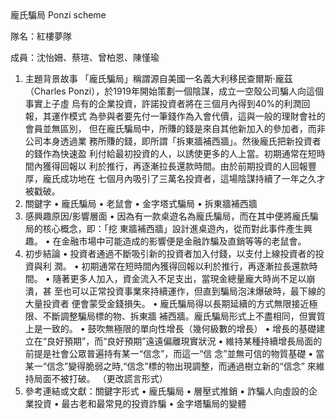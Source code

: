<html>
龐氏騙局
Ponzi scheme

隊名：紅樓夢隊

成員：沈怡姍、蔡瑄、曾柏恩、陳慬瑜
<OL>
<li>主題背景故事
「龐氏騙局」稱謂源⾃美國⼀名義⼤利移民查爾斯·龐茲（Charles
Ponzi），於1919年開始策劃⼀個陰謀，成⽴⼀空殼公司騙⼈向這個事實上⼦虛
烏有的企業投資，許諾投資者將在三個⽉內得到40%的利潤回報，其運作模式
為參與者要先付⼀筆錢作為入會代價，這與⼀般的理財會社的會員並無區別，
但在龐氏騙局中，所賺的錢是來⾃其他新加入的參加者，⽽非公司本身透過業
務所賺的錢，即所謂「拆東牆補西牆」。然後龐氏把新投資者的錢作為快速盈
利付給最初投資的⼈，以誘使更多的⼈上當。初期通常在短時間內獲得回報以
利於推⾏，再逐漸拉長還款時間。由於前期投資的⼈回報豐厚，龐氏成功地在
七個⽉內吸引了三萬名投資者，這場陰謀持續了⼀年之久才被戳破。

<li>關鍵字
• 龐氏騙局
• ⽼鼠會
• ⾦字塔式騙局
• 拆東牆補西牆

<li>感興趣原因/影響層⾯
• 因為有⼀款桌遊名為龐氏騙局，⽽在其中便將龐氏騙局的核⼼概念，即：「挖
東牆補西牆」設計進桌遊內，從⽽對此事件產⽣興趣。
• 在⾦融市場中可能造成的影響便是⾦融詐騙及直銷等等的⽼鼠會。

<li>初步結論
• 投資者通過不斷吸引新的投資者加入付錢，以⽀付上線投資者的投資與利
潤。
• 初期通常在短時間內獲得回報以利於推⾏，再逐漸拉長還款時間。
• 隨著更多⼈加入，資⾦流入不⾜⽀出，當現⾦總量龐⼤時尚不⾜以崩潰，甚
至也可以正常投資事業來持續運作，但直到騙局泡沫爆破時，最下線的⼤量投資者
便會蒙受⾦錢損失。
• 龐氏騙局得以長期延續的⽅式無限接近極限、不斷調整騙局標的物、拆東牆
補西牆。龐氏騙局形式上不盡相同，但實質上是⼀致的。
• ⿎吹無極限的單向性增長（幾何級數的增長）
• 增長的基礎建⽴在“良好預期”，⽽“良好預期”遠遠偏離現實狀況
• 維持某種持續增長局⾯的前提是社會公眾普遍持有某⼀“信念”，⽽這⼀“信
念”並無可信的物質基礎
• 當某⼀“信念”變得脆弱之時,“信念”標的物出現調整，⽽通過樹⽴新的“信念”
來維持局⾯不被打破。 （更改謊⾔形式）

<li>參考連結或⽂獻：關鍵字形式
• 龐氏騙局
• 層壓式推銷
• 詐騙⼈向虛設的企業投資
• 最古⽼和最常⾒的投資詐騙
• ⾦字塔騙局的變體
</OL>
</html>
